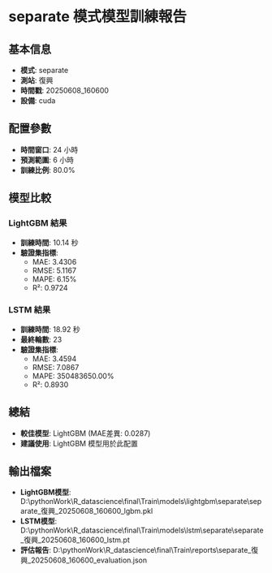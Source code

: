 
# separate 模式模型訓練報告

## 基本信息
- **模式**: separate
- **測站**: 復興
- **時間戳**: 20250608_160600
- **設備**: cuda

## 配置參數
- **時間窗口**: 24 小時
- **預測範圍**: 6 小時
- **訓練比例**: 80.0%

## 模型比較

### LightGBM 結果

- **訓練時間**: 10.14 秒
- **驗證集指標**:
  - MAE: 3.4306
  - RMSE: 5.1167
  - MAPE: 6.15%
  - R²: 0.9724

### LSTM 結果

- **訓練時間**: 18.92 秒
- **最終輪數**: 23
- **驗證集指標**:
  - MAE: 3.4594
  - RMSE: 7.0867
  - MAPE: 350483650.00%
  - R²: 0.8930

## 總結

- **較佳模型**: LightGBM (MAE差異: 0.0287)
- **建議使用**: LightGBM 模型用於此配置


## 輸出檔案
- **LightGBM模型**: D:\pythonWork\R_datascience\final\Train\models\lightgbm\separate\separate_復興_20250608_160600_lgbm.pkl
- **LSTM模型**: D:\pythonWork\R_datascience\final\Train\models\lstm\separate\separate_復興_20250608_160600_lstm.pt
- **評估報告**: D:\pythonWork\R_datascience\final\Train\reports\separate_復興_20250608_160600_evaluation.json
